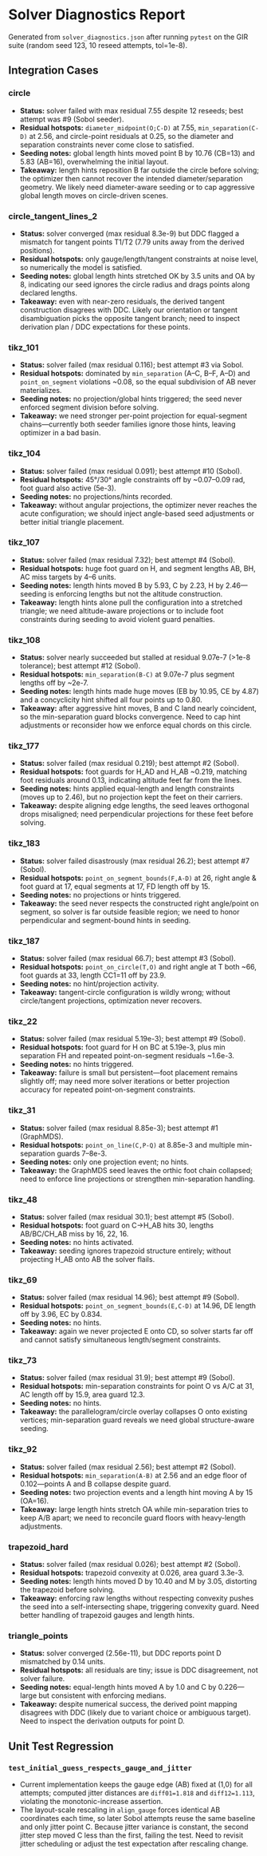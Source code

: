 # Solver Diagnostics Report

Generated from `solver_diagnostics.json` after running `pytest` on the GIR suite (random seed 123, 10 reseed attempts, tol=1e-8).

## Integration Cases

### circle
- **Status:** solver failed with max residual 7.55 despite 12 reseeds; best attempt was #9 (Sobol seeder).
- **Residual hotspots:** `diameter_midpoint(O;C-D)` at 7.55, `min_separation(C-D)` at 2.56, and circle-point residuals at 0.25, so the diameter and separation constraints never come close to satisfied.
- **Seeding notes:** global length hints moved point B by 10.76 (CB=13) and 5.83 (AB=16), overwhelming the initial layout.
- **Takeaway:** length hints reposition B far outside the circle before solving; the optimizer then cannot recover the intended diameter/separation geometry. We likely need diameter-aware seeding or to cap aggressive global length moves on circle-driven scenes.

### circle_tangent_lines_2
- **Status:** solver converged (max residual 8.3e-9) but DDC flagged a mismatch for tangent points T1/T2 (7.79 units away from the derived positions).
- **Residual hotspots:** only gauge/length/tangent constraints at noise level, so numerically the model is satisfied.
- **Seeding notes:** global length hints stretched OK by 3.5 units and OA by 8, indicating our seed ignores the circle radius and drags points along declared lengths.
- **Takeaway:** even with near-zero residuals, the derived tangent construction disagrees with DDC. Likely our orientation or tangent disambiguation picks the opposite tangent branch; need to inspect derivation plan / DDC expectations for these points.

### tikz_101
- **Status:** solver failed (max residual 0.116); best attempt #3 via Sobol.
- **Residual hotspots:** dominated by `min_separation` (A–C, B–F, A–D) and `point_on_segment` violations ~0.08, so the equal subdivision of AB never materializes.
- **Seeding notes:** no projection/global hints triggered; the seed never enforced segment division before solving.
- **Takeaway:** we need stronger per-point projection for equal-segment chains—currently both seeder families ignore those hints, leaving optimizer in a bad basin.

### tikz_104
- **Status:** solver failed (max residual 0.091); best attempt #10 (Sobol).
- **Residual hotspots:** 45°/30° angle constraints off by ~0.07–0.09 rad, foot guard also active (5e-3).
- **Seeding notes:** no projections/hints recorded.
- **Takeaway:** without angular projections, the optimizer never reaches the acute configuration; we should inject angle-based seed adjustments or better initial triangle placement.

### tikz_107
- **Status:** solver failed (max residual 7.32); best attempt #4 (Sobol).
- **Residual hotspots:** huge foot guard on H, and segment lengths AB, BH, AC miss targets by 4–6 units.
- **Seeding notes:** length hints moved B by 5.93, C by 2.23, H by 2.46—seeding is enforcing lengths but not the altitude construction.
- **Takeaway:** length hints alone pull the configuration into a stretched triangle; we need altitude-aware projections or to include foot constraints during seeding to avoid violent guard penalties.

### tikz_108
- **Status:** solver nearly succeeded but stalled at residual 9.07e-7 (>1e-8 tolerance); best attempt #12 (Sobol).
- **Residual hotspots:** `min_separation(B-C)` at 9.07e-7 plus segment lengths off by ~2e-7.
- **Seeding notes:** length hints made huge moves (EB by 10.95, CE by 4.87) and a concyclicity hint shifted all four points up to 0.80.
- **Takeaway:** after aggressive hint moves, B and C land nearly coincident, so the min-separation guard blocks convergence. Need to cap hint adjustments or reconsider how we enforce equal chords on this circle.

### tikz_177
- **Status:** solver failed (max residual 0.219); best attempt #2 (Sobol).
- **Residual hotspots:** foot guards for H_AD and H_AB ~0.219, matching foot residuals around 0.13, indicating altitude feet far from the lines.
- **Seeding notes:** hints applied equal-length and length constraints (moves up to 2.46), but no projection kept the feet on their carriers.
- **Takeaway:** despite aligning edge lengths, the seed leaves orthogonal drops misaligned; need perpendicular projections for these feet before solving.

### tikz_183
- **Status:** solver failed disastrously (max residual 26.2); best attempt #7 (Sobol).
- **Residual hotspots:** `point_on_segment_bounds(F,A-D)` at 26, right angle & foot guard at 17, equal segments at 17, FD length off by 15.
- **Seeding notes:** no projections or hints triggered.
- **Takeaway:** the seed never respects the constructed right angle/point on segment, so solver is far outside feasible region; we need to honor perpendicular and segment-bound hints in seeding.

### tikz_187
- **Status:** solver failed (max residual 66.7); best attempt #3 (Sobol).
- **Residual hotspots:** `point_on_circle(T,O)` and right angle at T both ~66, foot guards at 33, length CC1=11 off by 23.9.
- **Seeding notes:** no hint/projection activity.
- **Takeaway:** tangent-circle configuration is wildly wrong; without circle/tangent projections, optimization never recovers.

### tikz_22
- **Status:** solver failed (max residual 5.19e-3); best attempt #9 (Sobol).
- **Residual hotspots:** foot guard for H on BC at 5.19e-3, plus min separation FH and repeated point-on-segment residuals ~1.6e-3.
- **Seeding notes:** no hints triggered.
- **Takeaway:** failure is small but persistent—foot placement remains slightly off; may need more solver iterations or better projection accuracy for repeated point-on-segment constraints.

### tikz_31
- **Status:** solver failed (max residual 8.85e-3); best attempt #1 (GraphMDS).
- **Residual hotspots:** `point_on_line(C,P-Q)` at 8.85e-3 and multiple min-separation guards 7–8e-3.
- **Seeding notes:** only one projection event; no hints.
- **Takeaway:** the GraphMDS seed leaves the orthic foot chain collapsed; need to enforce line projections or strengthen min-separation handling.

### tikz_48
- **Status:** solver failed (max residual 30.1); best attempt #5 (Sobol).
- **Residual hotspots:** foot guard on C->H_AB hits 30, lengths AB/BC/CH_AB miss by 16, 22, 16.
- **Seeding notes:** no hints activated.
- **Takeaway:** seeding ignores trapezoid structure entirely; without projecting H_AB onto AB the solver flails.

### tikz_69
- **Status:** solver failed (max residual 14.96); best attempt #9 (Sobol).
- **Residual hotspots:** `point_on_segment_bounds(E,C-D)` at 14.96, DE length off by 3.96, EC by 0.834.
- **Seeding notes:** no hints.
- **Takeaway:** again we never projected E onto CD, so solver starts far off and cannot satisfy simultaneous length/segment constraints.

### tikz_73
- **Status:** solver failed (max residual 31.9); best attempt #9 (Sobol).
- **Residual hotspots:** min-separation constraints for point O vs A/C at 31, AC length off by 15.9, area guard 12.3.
- **Seeding notes:** no hints.
- **Takeaway:** the parallelogram/circle overlay collapses O onto existing vertices; min-separation guard reveals we need global structure-aware seeding.

### tikz_92
- **Status:** solver failed (max residual 2.56); best attempt #2 (Sobol).
- **Residual hotspots:** `min_separation(A-B)` at 2.56 and an edge floor of 0.102—points A and B collapse despite guard.
- **Seeding notes:** two projection events and a length hint moving A by 15 (OA=16).
- **Takeaway:** large length hints stretch OA while min-separation tries to keep A/B apart; we need to reconcile guard floors with heavy-length adjustments.

### trapezoid_hard
- **Status:** solver failed (max residual 0.026); best attempt #2 (Sobol).
- **Residual hotspots:** trapezoid convexity at 0.026, area guard 3.3e-3.
- **Seeding notes:** length hints moved D by 10.40 and M by 3.05, distorting the trapezoid before solving.
- **Takeaway:** enforcing raw lengths without respecting convexity pushes the seed into a self-intersecting shape, triggering convexity guard. Need better handling of trapezoid gauges and length hints.

### triangle_points
- **Status:** solver converged (2.56e-11), but DDC reports point D mismatched by 0.14 units.
- **Residual hotspots:** all residuals are tiny; issue is DDC disagreement, not solver failure.
- **Seeding notes:** equal-length hints moved A by 1.0 and C by 0.226—large but consistent with enforcing medians.
- **Takeaway:** despite numerical success, the derived point mapping disagrees with DDC (likely due to variant choice or ambiguous target). Need to inspect the derivation outputs for point D.

## Unit Test Regression

### `test_initial_guess_respects_gauge_and_jitter`
- Current implementation keeps the gauge edge (AB) fixed at (1,0) for all attempts; computed jitter distances are `diff01=1.818` and `diff12=1.113`, violating the monotonic-increase assertion.
- The layout-scale rescaling in `align_gauge` forces identical AB coordinates each time, so later Sobol attempts reuse the same baseline and only jitter point C. Because jitter variance is constant, the second jitter step moved C less than the first, failing the test. Need to revisit jitter scheduling or adjust the test expectation after rescaling change.
